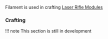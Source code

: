 Filament is used in crafting [Laser Rifle Modules](riflemodules.md)

### Crafting

!!! note
	This section is still in development